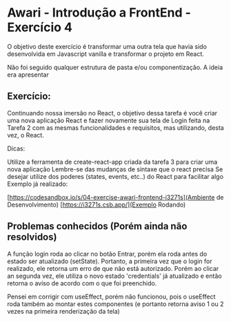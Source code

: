 # Awari - Introdução a FrontEnd - Exercício 4

O objetivo deste exercício é transformar uma outra tela que havia sido desenvolvida em Javascript vanilla e transformar o projeto em React.

Não foi seguido qualquer estrutura de pasta e/ou componentização. A ideia era apresentar 

## Exercício:

Continuando nossa imersão no React, o objetivo dessa tarefa é você criar uma nova aplicação React e fazer novamente sua tela de Login feita na Tarefa 2 com as mesmas funcionalidades e requisitos, mas utilizando, desta vez, o React. 

Dicas:

Utilize a ferramenta de create-react-app criada da tarefa 3 para criar uma nova aplicação
Lembre-se das mudanças de sintaxe que o react precisa
Se desejar utilize dos poderes (states, events, etc..) do React para facilitar algo
Exemplo já realizado: 

[https://codesandbox.io/s/04-exercise-awari-frontend-i3271s](Ambiente de Desenvolvimento)
[https://i3271s.csb.app/](Exemplo Rodando)

## Problemas conhecidos (Porém ainda não resolvidos)

A função login roda ao clicar no botão Entrar, porém ela roda antes do estado ser atualizado (setState). 
Portanto, a primeira vez que o login for realizado, ele retorna um erro de que não está autorizado. 
Porém ao clicar an segunda vez, ele utiliza o novo estado 'credentials' já  atualizado e então retorna o aviso de acordo com o que foi preenchido.

Pensei em corrigir com useEffect, porém não funcionou, pois o useEffect roda também ao montar estes componentes (e portanto retorna aviso 1 ou 2 vezes na primeira renderização da tela)